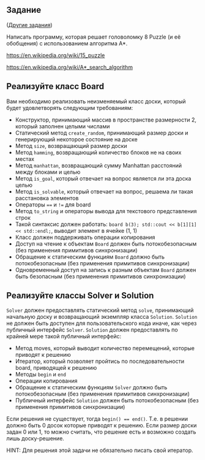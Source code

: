 ## Задание
([Другие задания](https://github.com/Ljts42/itmo-cpp))

Написать программу, которая решает головоломку 8 Puzzle (и её обобщения) с использованием алгоритма A*.

https://en.wikipedia.org/wiki/15_puzzle

https://en.wikipedia.org/wiki/A*_search_algorithm

## Реализуйте класс Board
Вам необходимо реализовать неизменяемый класс доски, который будет удовлетворять следующим требованиям:
* Конструктор, принимающий массив в пространстве размерности 2, который заполнен целыми числами
* Статический метод `create_random`, принимающий размер доски и генерирующий некоторое состояние на доске
* Метод `size`, возвращающий размер доски
* Метод `hamming`, возвращающий количество блоков не на своих местах
* Метод `manhattan`, возвращающий сумму Manhattan расстояний между блоками и целью
* Метод `is_goal`, который отвечает на вопрос является ли эта доска целью
* Метод `is_solvable`, который отвечает на вопрос, решаема ли такая расстановка элементов
* Операторы `==` и `!=` для board
* Метод `to_string` и операторы вывода для текстового представления строк
* Такой синтаксис должен работать: `board b(3); std::cout << b[1][1] << std::endl;`, выводит элемент в ячейке (1, 1)
* Класс должен поддерживать операции копирования
* Доступ на чтение к объектам `Board` должен быть потокобезопасным (без применения примитивов синхронизации)
* Обращение к статическим функциям `Board` должно быть потокобезопасным (без применения примитивов синхронизации)
* Одновременный доступ на запись к разным объектам `Board` должен быть безопасным (без применения примитивов синхронизации)

## Реализуйте классы Solver и Solution
`Solver` должен предоставлять статический метод `solve`, принимающий начальную доску и возвращающий экземпляр класса `Solution`.
`Solution` не должен быть доступен для пользовательского кода иначе, как через публичный интерфейс `Solver`.
`Solution` должен предоставлять по крайней мере такой публичный интерфейс:
* Метод moves, который выводит количество перемещений, которые приводят к решению
* Итератор, который позволяет пройтись по последовательности board, приводящей к решению
* Методы `begin` и `end`
* Операции копирования
* Обращение к статическим функциям `Solver` должно быть потокобезопасным (без применения примитивов синхронизации)
* Публичный интерфейс `Solution` должен быть потокобезопасным (без применения примитивов синхронизации)

Если решения не существует, тогда `begin() == end()`. Т.е. в решении должно быть 0 досок которые приводят к решению.
Если размер доски задан 0 или 1, то можно считать, что решение есть и возможно создать лишь доску-решение.

HINT: Для решения этой задачи не обязательно писать свой итератор.
